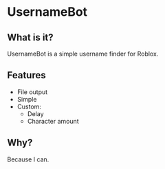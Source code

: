 # UsernameBot
## What is it?
UsernameBot is a simple username finder for Roblox. 

## Features
  - File output
  - Simple
  - Custom:
    - Delay
    - Character amount

## Why?
Because I can.
